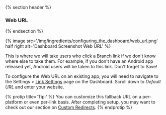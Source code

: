 {% section header %}
### Web URL
{% endsection %}

{% image src='/img/ingredients/configuring_the_dashboard/web_url.png' half right alt='Dashboard Screenshot Web URL' %}

This is where we will take users who click a Branch link if we don't know where else to take them. For example, if you don't have an Android app released yet, Android users will be taken to this link. Don't forget to Save!

To configure the Web URL on an existing app, you will need to navigate to the Settings > [Link Settings](http://dashboard.branch.io/#/settings/link) page on the Dashboard. Scroll down to _Default URL_ and enter your website.


<!---       Tip2 -->
{% protip title='Tip:' %}
You can customize this fallback URL on a per-platform or even per-link basis. After completing setup, you may want to check out our section on [Custom Redirects](/recipes/add_custom_link_data_and_routing/{{page.platform}}/#custom-redirects).
{% endprotip %}
<!---       /Tip2 -->
